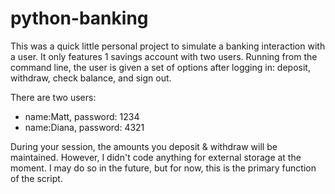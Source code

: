 # python-banking
This was a quick little personal project to simulate a banking interaction with a user. It only features 1 savings account with two users.
Running from the command line, the user is given a set of options after logging in: deposit, withdraw, check balance, and sign out.

There are two users: 
  - name:Matt, password: 1234  
  - name:Diana, password: 4321  

During your session, the amounts you deposit & withdraw will be maintained. However, I didn't code anything for external storage at the moment.
I may do so in the future, but for now, this is the primary function of the script. 
